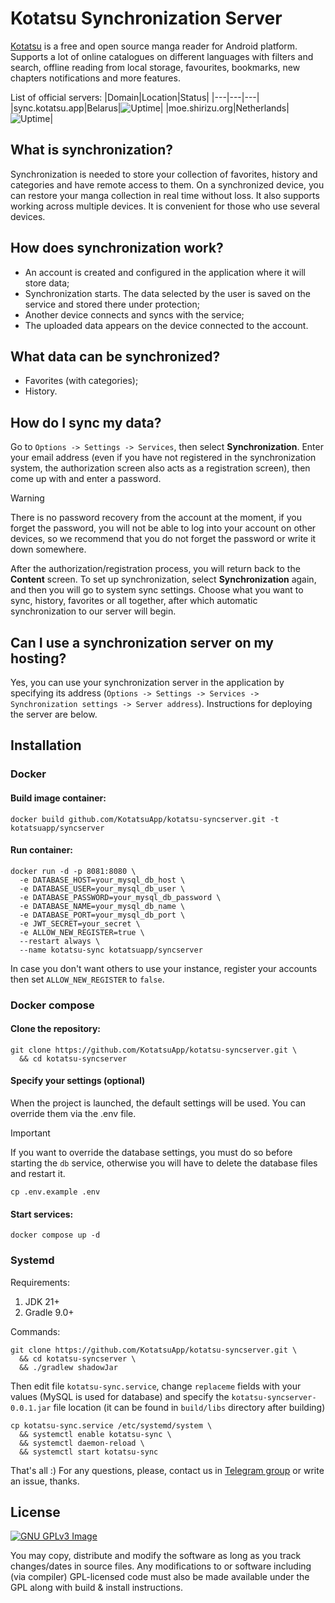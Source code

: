 # Kotatsu Synchronization Server

[Kotatsu](https://github.com/KotatsuApp/Kotatsu) is a free and open source manga reader for Android platform. Supports a lot of online catalogues on different languages with filters and search, offline reading from local storage, favourites, bookmarks, new chapters notifications and more features.

List of official servers:
|Domain|Location|Status|
|---|---|---|
|sync.kotatsu.app|Belarus|![[Uptime](https://health.kotatsu.app/api/badge/1/status)](https://status.kotatsu.app/api/badge/1/status)|
|moe.shirizu.org|Netherlands|![[Uptime](https://health.kotatsu.app/api/badge/7/status)](https://status.kotatsu.app/api/badge/7/status)|

## What is synchronization?

Synchronization is needed to store your collection of favorites, history and categories and have remote access to them. On a synchronized device, you can restore your manga collection in real time without loss. It also supports working across multiple devices. It is convenient for those who use several devices.

## How does synchronization work?

- An account is created and configured in the application where it will store data;
- Synchronization starts. The data selected by the user is saved on the service and stored there under protection;
- Another device connects and syncs with the service;
- The uploaded data appears on the device connected to the account.

## What data can be synchronized?

- Favorites (with categories);
- History.

## How do I sync my data?

Go to `Options -> Settings -> Services`, then select **Synchronization**. Enter your email address (even if you have not registered in the synchronization system, the authorization screen also acts as a registration screen), then come up with and enter a password.

> [!WARNING]
> There is no password recovery from the account at the moment, if you forget the password, you will not be able to log into your account on other devices, so we recommend that you do not forget the password or write it down somewhere.

After the authorization/registration process, you will return back to the **Content** screen. To set up synchronization, select **Synchronization** again, and then you will go to system sync settings. Choose what you want to sync, history, favorites or all together, after which automatic synchronization to our server will begin.

## Can I use a synchronization server on my hosting?

Yes, you can use your synchronization server in the application by specifying its address (`Options -> Settings -> Services -> Synchronization settings -> Server address`). Instructions for deploying the server are below.

## Installation

### Docker

#### Build image container:

```shell
docker build github.com/KotatsuApp/kotatsu-syncserver.git -t kotatsuapp/syncserver
```

#### Run container:

```shell
docker run -d -p 8081:8080 \
  -e DATABASE_HOST=your_mysql_db_host \
  -e DATABASE_USER=your_mysql_db_user \
  -e DATABASE_PASSWORD=your_mysql_db_password \
  -e DATABASE_NAME=your_mysql_db_name \
  -e DATABASE_PORT=your_mysql_db_port \
  -e JWT_SECRET=your_secret \
  -e ALLOW_NEW_REGISTER=true \
  --restart always \
  --name kotatsu-sync kotatsuapp/syncserver
```

In case you don't want others to use your instance, register your accounts then set `ALLOW_NEW_REGISTER` to `false`.

### Docker compose

#### Clone the repository:

```shell
git clone https://github.com/KotatsuApp/kotatsu-syncserver.git \
  && cd kotatsu-syncserver
```

#### Specify your settings (optional)

When the project is launched, the default settings will be used. You can override them via the .env file.

> [!IMPORTANT]
> If you want to override the database settings, you must do so before starting the `db` service, otherwise you will have to delete the database files and restart it.

```shell
cp .env.example .env
```

#### Start services:

```shell
docker compose up -d
```

### Systemd

Requirements:

1. JDK 21+
2. Gradle 9.0+

Commands:

```shell
git clone https://github.com/KotatsuApp/kotatsu-syncserver.git \
  && cd kotatsu-syncserver \
  && ./gradlew shadowJar
```

Then edit file `kotatsu-sync.service`, change `replaceme` fields with your values (MySQL is used for database) and specify the `kotatsu-syncserver-0.0.1.jar` file location (it can be found in `build/libs` directory after building)

```shell
cp kotatsu-sync.service /etc/systemd/system \
  && systemctl enable kotatsu-sync \
  && systemctl daemon-reload \
  && systemctl start kotatsu-sync
```

That's all :)
For any questions, please, contact us in [Telegram group](https://t.me/kotatsuapp) or write an issue, thanks.

## License

[![GNU GPLv3 Image](https://www.gnu.org/graphics/gplv3-127x51.png)](http://www.gnu.org/licenses/gpl-3.0.en.html)

You may copy, distribute and modify the software as long as you track changes/dates in source files. Any modifications to or software including (via compiler) GPL-licensed code must also be made available under the GPL along with build & install instructions.
